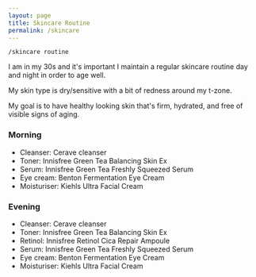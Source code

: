 ```yaml
---
layout: page
title: Skincare Routine
permalink: /skincare
---
```


`/skincare routine`

I am in my 30s and it's important I maintain a regular skincare routine day and night in order to age well. 

My skin type is dry/sensitive with a bit of redness around my t-zone. 

My goal is to have healthy looking skin that's firm, hydrated, and free of visible signs of aging. 

### Morning

- Cleanser: Cerave cleanser
- Toner: Innisfree Green Tea Balancing Skin Ex
- Serum: Innisfree Green Tea Freshly Squeezed Serum
- Eye cream: Benton Fermentation Eye Cream
- Moisturiser: Kiehls Ultra Facial Cream


### Evening

- Cleanser: Cerave cleanser
- Toner: Innisfree Green Tea Balancing Skin Ex
- Retinol: Innisfree Retinol Cica Repair Ampoule
- Serum: Innisfree Green Tea Freshly Squeezed Serum
- Eye cream: Benton Fermentation Eye Cream
- Moisturiser: Kiehls Ultra Facial Cream

<style>
  .wrapper {
    max-width: 58em;
  }
</style>